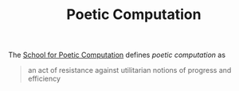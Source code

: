 ﻿---
tags: digital,art, creative-coding, poetic-computation
title: Poetic Computation
type: note
---
The [School for Poetic Computation](https://sfpc.study/) defines _poetic computation_ as

> an act of resistance against utilitarian notions of progress and efficiency